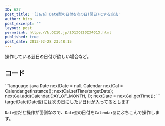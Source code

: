 ```yaml
---
ID: 627
post_title: '[Java] Date型の日付を次の日(翌日)にする方法'
author: hiro
post_excerpt: ""
layout: post
permalink: https://b.0218.jp/20130228234815.html
published: true
post_date: 2013-02-28 23:48:15
---
```

操作している翌日の日付が欲しい場合など。
<!--more-->
<h2>コード</h2>
```language-java
Date nextDate = null;
Calendar nextCal = Calendar.getInstance();
nextCal.setTime(targetDate);
nextCal.add(Calendar.DAY_OF_MONTH, 1);
nextDate = nextCal.getTime();
```
<span class="text-muted">targetDate(Date型)には次の日にしたい日付が入ってるとします</span>

<code>Date型</code>だと操作が面倒なので、<code>Date型</code>の日付を<code>Calendar型</code>にぶちこんで操作します。